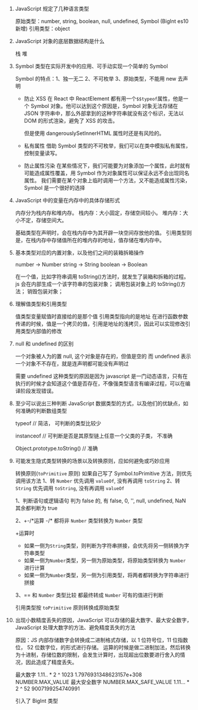 1. JavaScript 规定了几种语言类型

   原始类型：number, string, boolean, null, undefined, Symbol (BigInt es10 新增)
   引用类型：object

2. JavaScript 对象的底层数据结构是什么

   栈 堆

3. Symbol 类型在实际开发中的应用、可手动实现一个简单的 Symbol

   Symbol 的特点：1、独一无二 2、不可枚举 3、原始类型，不能用 new 去声明

   - 防止 XSS
     在 React 中 ReactElement 都有用一个`$$typeof`属性，他是一个 Symbol 对象。他可以达到这个原因是，Symbol 对象无法存储在 JSON 字符串中，那么外部拿到的这种字符串就没有这个标识，无法以 DOM 的形式渲染，避免了 XSS 的攻击。

     但是使用 dangerouslySetInnerHTML 属性时还是有风险的。

   - 私有属性
     借助 Symbol 类型的不可枚举，我们可以在类中模拟私有属性，控制变量读写。
   - 防止属性污染
     在某些情况下，我们可能要为对象添加一个属性，此时就有可能造成属性覆盖，用 Symbol 作为对象属性可以保证永远不会出现同名属性。
     我们需要在某个对象上临时调用一个方法，又不能造成属性污染，Symbol 是一个很好的选择

4. JavaScript 中的变量在内存中的具体存储形式

   内存分为栈内存和堆内存。
   栈内存：大小固定，存储空间较小。
   堆内存：大小不定，存储空间大。

   基础类型在声明时，会在栈内存中为其开辟一块空间存放他的值。
   引用类型则是，在栈内存中存储值所在的堆内存的地址，值存储在堆内存中。

5. 基本类型对应的内置对象，以及他们之间的装箱拆箱操作

   number -> Number
   string -> String
   boolean -> Boolean

   在一个值，比如字符串调用 toString()方法时，就发生了装箱和拆箱的过程。
   js 会在内部生成一个该字符串的包装对象；
   调用包装对象上的 toString()方法；
   销毁包装对象；

6. 理解值类型和引用类型

   值类型变量赋值时直接给的是那个值
   引用类型指向的是地址
   在进行函数参数传递的时候，值是一个拷贝的值，引用是地址的浅拷贝，因此可以实现修改引用类型内部值的修改

7. null 和 undefined 的区别

   一个对象被人为的置 null, 这个对象是存在的，但值是空的
   而 undefined 表示一个对象不不存在，就是连声明都可能没有声明过

   需要 undefined 这种类型的原因是因为 javascript 是一门动态语言，只有在执行的时候才会知道这个值是否存在，不像强类型语言有编译过程，可以在编译阶段发现错误。

8. 至少可以说出三种判断 JavaScript 数据类型的方式，以及他们的优缺点，如何准确的判断数组类型

   typeof // 简洁， 可判断的类型比较少

   instanceof // 可判断是否是其原型链上任意一个父类的子类， 不准确

   Object.prototype.toString() // 准确

9. 可能发生隐式类型转换的场景以及转换原则，应如何避免或巧妙应用

   转换原则(`toPrimitive` 原则) 如果自己写了 Symbol.toPrimitive 方法，则优先调用该方法
   1、转 `Number`
   优先调用 `valueOf`, 没有再调用 `toString`
   2、转 `String`
   优先调用 `toString`, 没有再调用 `valueOf`

   1、判断语句或逻辑语句
   判为 false 的, 有 false, 0, '', null, undefined, NaN
   其余都判断为 true

   2、+-/\*运算
   -/\* 都将非 `Number` 类型转换为 `Number` 类型

   +运算时

   - 如果一侧为`String`类型，则判断为字符串拼接，会优先将另一侧转换为字符串类型
   - 如果一侧为`Number`类型，另一侧为原始类型，将原始类型转换为 `Number` 进行计算
   - 如果一侧为`Number`类型，另一侧为引用类型，将两者都转换为字符串进行拼接

   3、==
   和 `Number` 类型比较
   都最终转成 `Number` 可有的值进行判断

   引用类型按 `toPrimitive` 原则转换成原始类型

10. 出现小数精度丢失的原因，JavaScript 可以存储的最大数字、最大安全数字，JavaScript 处理大数字的方法、避免精度丢失的方法

    原因：JS 内部存储数字会转换成二进制格式存储，以 1 位符号位，11 位指数位， 52 位数字位，的形式进行存储。
    运算的时候是做二进制加法，然后转换为十进制，存储位数的限制，会发生计算时，出现超出位数要进行舍入的情况，因此造成了精度丢失。

    最大数字 1.11.. \* 2 ^ 1023 1.7976931348623157e+308 NUMBER.MAX_VALUE
    最大安全数字 NUMBER.MAX_SAFE_VALUE 1.11... \* 2 ^ 52 9007199254740991

    引入了 BigInt 类型
